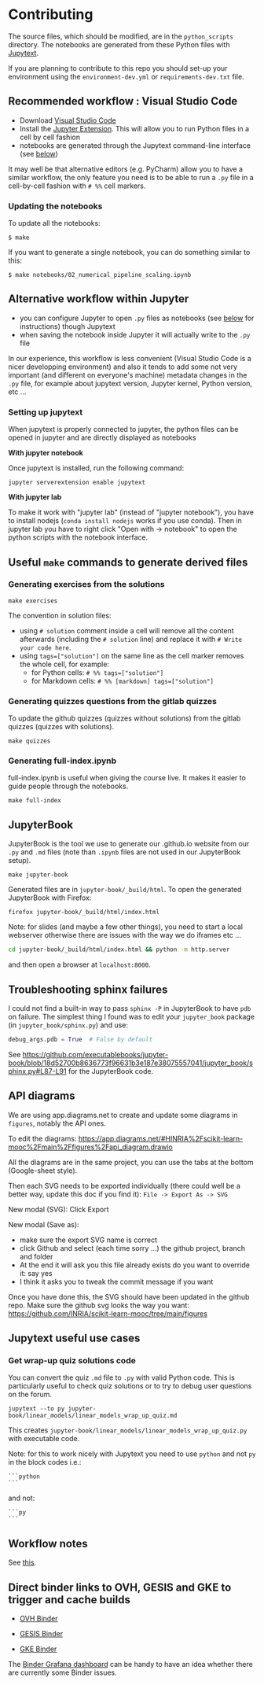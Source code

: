 # Contributing

The source files, which should be modified, are in the `python_scripts`
directory. The notebooks are generated from these Python files with
[Jupytext](https://jupytext.readthedocs.io/).

If you are planning to contribute to this repo you should set-up your
environment using the `environment-dev.yml` or `requirements-dev.txt` file.

## Recommended workflow : Visual Studio Code

- Download [Visual Studio Code](https://code.visualstudio.com/)
- Install the [Jupyter Extension](https://marketplace.visualstudio.com/items?itemName=ms-toolsai.jupyter).
  This will allow you to run Python files in a cell by cell fashion
- notebooks are generated through the Jupytext command-line interface (see
  [below](#updating-the-notebooks))

It may well be that alternative editors (e.g. PyCharm) allow you to have a
similar workflow, the only feature you need is to be able to run a `.py` file
in a cell-by-cell fashion with `# %%` cell markers.

### Updating the notebooks

To update all the notebooks:

```
$ make
```

If you want to generate a single notebook, you can do something similar to this:
```
$ make notebooks/02_numerical_pipeline_scaling.ipynb
```

## Alternative workflow within Jupyter

- you can configure Jupyter to open `.py` files as notebooks (see
  [below](#setting-up-jupytext) for instructions) though Jupytext
- when saving the notebook inside Jupyter it will actually write to the `.py` file

In our experience, this workflow is less convenient (Visual Studio Code is a
nicer developping environment) and also it tends to add some not very important
(and different on everyone's machine) metadata changes in the `.py` file, for
example about jupytext version, Jupyter kernel, Python version, etc ...

### Setting up jupytext

When jupytext is properly connected to jupyter, the python files can be
opened in jupyter and are directly displayed as notebooks

**With jupyter notebook**

Once jupytext is installed, run the following command:

```
jupyter serverextension enable jupytext
```

**With jupyter lab**

To make it work with "jupyter lab" (instead of
"jupyter notebook"), you have to install nodejs (`conda install nodejs`
works if you use conda). Then in jupyter lab you have to right click
"Open with -> notebook" to open the python scripts with the notebook
interface.

## Useful `make` commands to generate derived files

### Generating exercises from the solutions

```
make exercises
```

The convention in solution files:
- using `# solution` comment inside a cell will remove all the content afterwards
  (including the `# solution` line) and replace it with `# Write your code here`.
- using `tags=["solution"]` on the same line as the cell marker removes the
  whole cell, for example:
  + for Python cells: `# %% tags=["solution"]`
  + for Markdown cells: `# %% [markdown] tags=["solution"]`

### Generating quizzes questions from the gitlab quizzes

To update the github quizzes (quizzes without solutions) from the gitlab
quizzes (quizzes with solutions).

```
make quizzes
```

### Generating full-index.ipynb

full-index.ipynb is useful when giving the course live. It makes it easier to guide people
through the notebooks.

```
make full-index
```

## JupyterBook

JupyterBook is the tool we use to generate our .github.io website from our
`.py` and `.md` files (note than `.ipynb` files are not used in our JupyterBook
setup).

```
make jupyter-book
```

Generated files are in `jupyter-book/_build/html`. To open the generated JupyterBook with Firefox:
```
firefox jupyter-book/_build/html/index.html
```

Note: for slides (and maybe a few other things), you need to start a local
webserver otherwise there are issues with the way we do iframes etc ...

```sh
cd jupyter-book/_build/html/index.html && python -m http.server
```

and then open a browser at `localhost:8000`.

## Troubleshooting sphinx failures

I could not find a built-in way to pass `sphinx -P` in JupyterBook to have `pdb`
on failure. The simplest thing I found was to edit your `jupyter_book` package
(in `jupyter_book/sphinx.py`) and use:
```py
debug_args.pdb = True  # False by default
```
See https://github.com/executablebooks/jupyter-book/blob/18d52700b8636773f96631b3e187e38075557041/jupyter_book/sphinx.py#L87-L91
for the JupyterBook code.

## API diagrams

We are using app.diagrams.net to create and update some diagrams in `figures`,
notably the API ones.

To edit the diagrams:
https://app.diagrams.net/#HINRIA%2Fscikit-learn-mooc%2Fmain%2Ffigures%2Fapi_diagram.drawio

All the diagrams are in the same project, you can use the tabs at the bottom
(Google-sheet style).

Then each SVG needs to be exported individually (there could well be a better
way, update this doc if you find it): `File -> Export As -> SVG`

New modal (SVG): Click Export

New modal (Save as):
- make sure the export SVG name is correct
- click Github and select (each time sorry ...) the github project, branch and
  folder
- At the end it will ask you this file already exists do you want to override
  it: say yes
- I think it asks you to tweak the commit message if you want

Once you have done this, the SVG should have been updated in the github repo.
Make sure the github svg looks the way you want:
https://github.com/INRIA/scikit-learn-mooc/tree/main/figures

## Jupytext useful use cases

### Get wrap-up quiz solutions code

You can convert the quiz `.md` file to `.py` with valid Python code. This is
particularly useful to check quiz solutions or to try to debug user questions
on the forum.

```
jupytext --to py jupyter-book/linear_models/linear_models_wrap_up_quiz.md
```

This creates `jupyter-book/linear_models/linear_models_wrap_up_quiz.py` with
executable code.

Note: for this to work nicely with Jupytext you need to use `python` and not
`py` in the block codes i.e.:
``````
```python
```
``````

and not:
``````
```py
```
``````

##  Workflow notes

See [this](./workflow-notes.md).

## Direct binder links to OVH, GESIS and GKE to trigger and cache builds

- [OVH Binder](https://ovh.mybinder.org/v2/gh/INRIA/scikit-learn-mooc/main?filepath=full-index.ipynb)

- [GESIS Binder](https://gesis.mybinder.org/v2/gh/INRIA/scikit-learn-mooc/main?filepath=full-index.ipynb)

- [GKE Binder](https://gke.mybinder.org/v2/gh/INRIA/scikit-learn-mooc/main?filepath=full-index.ipynb)

The [Binder Grafana dashboard](https://grafana.mybinder.org/d/3SpLQinmk/1-overview?orgId=1)
can be handy to have an idea whether there are currently some Binder issues.
